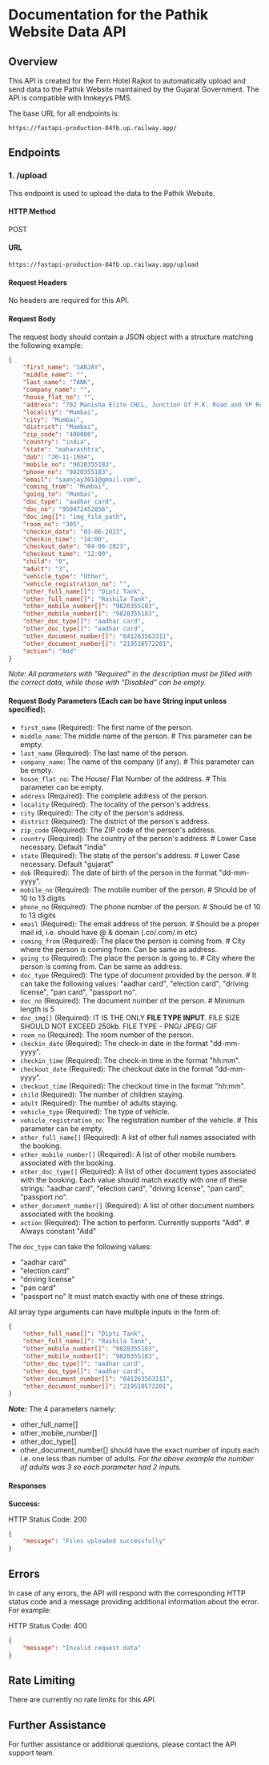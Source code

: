 # Documentation for the Pathik Website Data API

## Overview

This API is created for the Fern Hotel Rajkot to automatically upload and send data to the Pathik Website maintained by the Gujarat Government. The API is compatible with Innkeyys PMS. 

The base URL for all endpoints is: 
```
https://fastapi-production-04fb.up.railway.app/
```

## Endpoints

### 1. /upload

This endpoint is used to upload the data to the Pathik Website.

#### HTTP Method

POST

#### URL

```
https://fastapi-production-04fb.up.railway.app/upload
```

#### Request Headers

No headers are required for this API.

#### Request Body

The request body should contain a JSON object with a structure matching the following example:

```json
{
    "first_name": "SANJAY",
    "middle_name": "",
    "last_name": "TANK",
    "company_name": "",
    "house_flat_no": "",
    "address": "702 Manisha Elite CHCL, Junction Of P.K. Road and VP Road, Near to Aditi Hospital, Mumbai, Mumbai Suburban, Maharashtra, 400080",
    "locality": "Mumbai",
    "city": "Mumbai",
    "district": "Mumbai",
    "zip_code": "400080",
    "country": "india",
    "state": "maharashtra",
    "dob": "30-11-1984",
    "mobile_no": "9820355183",
    "phone_no": "9820355183",
    "email": "saanjay3011@gmail.com",
    "coming_from": "Mumbai",
    "going_to": "Mumbai",
    "doc_type": "aadhar card",
    "doc_no": "950472452856",
    "doc_img[]": "img_file_path",
    "room_no": "305",
    "checkin_date": "03-06-2023",
    "checkin_time": "14:00",
    "checkout_date": "04-06-2023",
    "checkout_time": "12:00",
    "child": "0",
    "adult": "3",
    "vehicle_type": "Other",
    "vehicle_registration_no": "",
    "other_full_name[]": "Dipti Tank",
    "other_full_name[]": "Rashila Tank",
    "other_mobile_number[]": "9820355183",
    "other_mobile_number[]": "9820355183",
    "other_doc_type[]": "aadhar card",
    "other_doc_type[]": "aadhar card",
    "other_document_number[]": "641263563311",
    "other_document_number[]": "219510572201",
    "action": "Add"
}
```

*Note: All parameters with "Required" in the description must be filled with the correct data, while those with "Disabled" can be empty.*

#### Request Body Parameters (Each can be have String input unless specified):

- `first_name` (Required): The first name of the person.
- `middle_name`: The middle name of the person.                                            # This parameter can be empty.
- `last_name` (Required): The last name of the person.
- `company_name`: The name of the company (if any).                                        # This parameter can be empty.
- `house_flat_no`: The House/ Flat Number of the address.                                  # This parameter can be empty.
- `address` (Required): The complete address of the person.
- `locality` (Required): The locality of the person's address.
- `city` (Required): The city of the person's address.
- `district` (Required): The district of the person's address.
- `zip_code` (Required): The ZIP code of the person's address.
- `country` (Required): The country of the person's address.                                # Lower Case necessary. Default "india"
- `state` (Required): The state of the person's address.                                    # Lower Case necessary. Default "gujarat"
- `dob` (Required): The date of birth of the person in the format "dd-mm-yyyy".
- `mobile_no` (Required): The mobile number of the person.                                  # Should be of 10 to 13 digits
- `phone_no` (Required): The phone number of the person.                                    # Should be of 10 to 13 digits
- `email` (Required): The email address of the person.                                      # Should be a proper mail id, i.e. should have @ & domain (.co/.com/.in etc)
- `coming_from` (Required): The place the person is coming from.                            # City where the person is coming from. Can be same as address.
- `going_to` (Required): The place the person is going to.                                  # City where the person is coming from. Can be same as address.
- `doc_type` (Required): The type of document provided by the person.                       # It can take the following values: "aadhar card", "election card", "driving license", "pan card", "passport no".
- `doc_no` (Required): The document number of the person.                                   # Minimum length is 5
- `doc_img[]` (Required): IT IS THE ONLY **FILE TYPE INPUT**. FILE SIZE SHOULD NOT EXCEED 250kb. FILE TYPE - PNG/ JPEG/ GIF
- `room_no` (Required): The room number of the person.
- `checkin_date` (Required): The check-in date in the format "dd-mm-yyyy".
- `checkin_time` (Required): The check-in time in the format "hh:mm".
- `checkout_date` (Required): The checkout date in the format "dd-mm-yyyy".
- `checkout_time` (Required): The checkout time in the format "hh:mm".
- `child` (Required): The number of children staying.
- `adult` (Required): The number of adults staying.
- `vehicle_type` (Required): The type of vehicle.
- `vehicle_registration_no`: The registration number of the vehicle.                          # This parameter can be empty.
- `other_full_name[]` (Required): A list of other full names associated with the booking.
- `other_mobile_number[]` (Required): A list of other mobile numbers associated with the booking.
- `other_doc_type[]` (Required): A list of other document types associated with the booking. Each value should match exactly with one of these strings: "aadhar card", "election card", "driving license", "pan card", "passport no".
- `other_document_number[]` (Required): A list of other document numbers associated with the booking.
- `action` (Required): The action to perform. Currently supports "Add".                      # Always constant "Add"

The `doc_type` can take the following values:
- "aadhar card"
- "election card"
- "driving license"
- "pan card"
- "passport no"
It must match exactly with one of these strings.

All array type arguments can have multiple inputs in the form of:
``` json
{
    "other_full_name[]": "Dipti Tank",
    "other_full_name[]": "Rashila Tank",
    "other_mobile_number[]": "9820355183",
    "other_mobile_number[]": "9820355183",
    "other_doc_type[]": "aadhar card",
    "other_doc_type[]": "aadhar card",
    "other_document_number[]": "641263563311",
    "other_document_number[]": "219510572201",
}
```
***Note:*** 
The 4 parameters namely:
- other_full_name[]
- other_mobile_number[]
- other_doc_type[]
- other_document_number[]
should have the exact number of inputs each i.e. one less than number of adults.
*For the above example the number of adults was 3 so each parameter had 2 inputs.*


#### Responses

**Success:**

HTTP Status Code: 200

```json
{
    "message": "Files uploaded successfully"
}
```

## Errors

In case of any errors, the API will respond with the corresponding HTTP status code and a message providing additional information about the error. For example:

HTTP Status Code: 400

```json
{
    "message": "Invalid request data"
}
```

## Rate Limiting

There are currently no rate limits for this API. 

## Further Assistance

For further assistance or additional questions, please contact the API support team.
